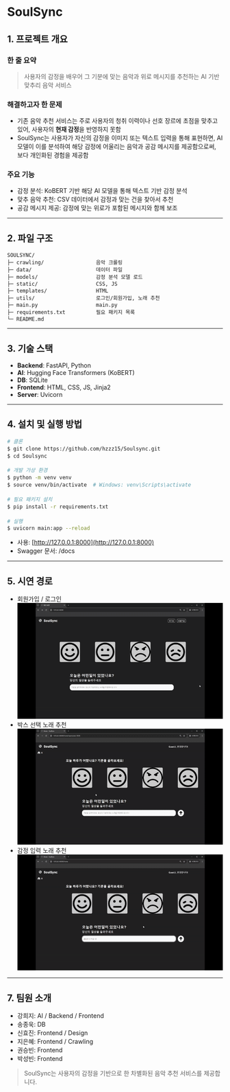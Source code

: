# SoulSync

## 1. 프로젝트 개요

### 한 줄 요약

> 사용자의 감정을 배우어 그 기분에 맞는 음악과 위로 메시지를 추천하는 AI 기반 맞추리 음악 서비스

### 해결하고자 한 문제

* 기존 음악 추천 서비스는 주로 사용자의 청취 이력이나 선호 장르에 초점을 맞추고 있어, 사용자의 **현재 감정**을 반영하지 못함
* SoulSync는 사용자가 자신의 감정을 이미지 또는 텍스트 입력을 통해 표현하면, AI 모델이 이를 분석하여 해당 감정에 어울리는 음악과 공감 메시지를 제공함으로써, 보다 개인화된 경험을 제공함

### 주요 기능

* 감정 분석: KoBERT 기반 해당 AI 모델을 통해 텍스트 기반 감정 분석
* 맞추 음악 추천: CSV 데이터에서 감정과 맞는 건을 찾아서 추천
* 공감 메시지 제공: 감정에 맞는 위로가 포함된 메시지와 함께 보조

---

## 2. 파일 구조

```
SOULSYNC/
├─ crawling/                 음악 크롤링
├─ data/                     데이터 파일
├─ models/                   감정 분석 모델 로드
├─ static/                   CSS, JS
├─ templates/                HTML
├─ utils/                    로그인/회원가입, 노래 추천
├─ main.py                   main.py
├─ requirements.txt          필요 패키지 목록
└─ README.md
```

---

## 3. 기술 스택

* **Backend**: FastAPI, Python
* **AI**: Hugging Face Transformers (KoBERT)
* **DB**: SQLite
* **Frontend**: HTML, CSS, JS, Jinja2
* **Server**: Uvicorn

---

## 4. 설치 및 실행 방법

```bash
# 클론
$ git clone https://github.com/hzzz15/Soulsync.git
$ cd Soulsync

# 개발 가상 환경
$ python -m venv venv
$ source venv/bin/activate  # Windows: venv\Scripts\activate

# 필요 패키지 설치
$ pip install -r requirements.txt

# 실행
$ uvicorn main:app --reload
```

* 사용: [http://127.0.0.1:8000](http://127.0.0.1:8000)
* Swagger 문서: /docs

---

## 5. 시연 경로

* 회원가입 / 로그인
![회원가입-로그인](assets/1.gif)
* 박스 선택 노래 추천
![박스 선택 노래 추천](assets/2.gif)
* 감정 입력 노래 추천
![감정 입력 노래 추천](assets/3.gif)

---

## 7. 팀원 소개

- 강희지: AI / Backend / Frontend
- 송종욱: DB
- 신효진: Frontend / Design
- 지은혜: Frontend / Crawling
- 권승빈: Frontend
- 박성빈: Frontend

> SoulSync는 사용자의 감정을 기반으로 한 차별화된 음악 추천 서비스를 제공합니다.
